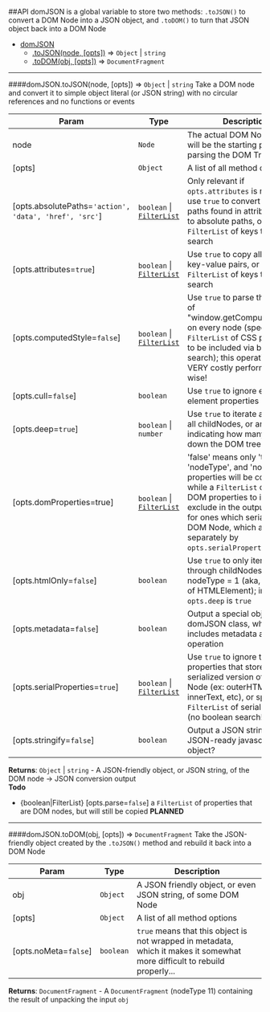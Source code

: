 ##API
domJSON is a global variable to store two methods: `.toJSON()` to convert a DOM Node into a JSON object, and `.toDOM()` to turn that JSON object back into a DOM Node


* [domJSON](#domJSON)
  * [.toJSON(node, [opts])](#domJSON.toJSON) ⇒ <code>Object</code> \| <code>string</code>
  * [.toDOM(obj, [opts])](#domJSON.toDOM) ⇒ <code>DocumentFragment</code>

<a name="domJSON.toJSON"></a>

* * *
####domJSON.toJSON(node, [opts]) ⇒ <code>Object</code> \| <code>string</code>
Take a DOM node and convert it to simple object literal (or JSON string) with no circular references and no functions or events

| Param | Type | Description |
| ----- | ---- | ----------- |
| node | <code>Node</code> | The actual DOM Node which will be the starting point for parsing the DOM Tree |
| \[opts\] | <code>Object</code> | A list of all method options |
| \[opts.absolutePaths=`'action', 'data', 'href', 'src'`\] | <code>boolean</code> \| <code>[FilterList](#FilterList)</code> | Only relevant if `opts.attributes` is not `false`; use `true` to convert all relative paths found in attribute values to absolute paths, or specify a `FilterList` of keys to boolean search |
| \[opts.attributes=`true`\] | <code>boolean</code> \| <code>[FilterList](#FilterList)</code> | Use `true` to copy all attribute key-value pairs, or specify a `FilterList` of keys to boolean search |
| \[opts.computedStyle=`false`\] | <code>boolean</code> \| <code>[FilterList](#FilterList)</code> | Use `true` to parse the results of "window.getComputedStyle()" on every node (specify a `FilterList` of CSS properties to be included via boolean search); this operation is VERY costly performance-wise! |
| \[opts.cull=`false`\] | <code>boolean</code> | Use `true` to ignore empty element properties |
| \[opts.deep=`true`\] | <code>boolean</code> \| <code>number</code> | Use `true` to iterate and copy all childNodes, or an INTEGER indicating how many levels down the DOM tree to iterate |
| \[opts.domProperties=true\] | <code>boolean</code> \| <code>[FilterList](#FilterList)</code> | 'false' means only 'tagName', 'nodeType', and 'nodeValue' properties will be copied, while a `FilterList` can specify DOM properties to include or exclude in the output (except for ones which serialize the DOM Node, which are handled separately by `opts.serialProperties`) |
| \[opts.htmlOnly=`false`\] | <code>boolean</code> | Use `true` to only iterate through childNodes where nodeType = 1 (aka, instances of HTMLElement); irrelevant if `opts.deep` is `true` |
| \[opts.metadata=`false`\] | <code>boolean</code> | Output a special object of the domJSON class, which includes metadata about this operation |
| \[opts.serialProperties=`true`\] | <code>boolean</code> \| <code>[FilterList](#FilterList)</code> | Use `true` to ignore the properties that store a serialized version of this DOM Node (ex: outerHTML, innerText, etc), or specify a `FilterList` of serial properties (no boolean search!) |
| \[opts.stringify=`false`\] | <code>boolean</code> | Output a JSON string, or just a JSON-ready javascript object? |

**Returns**: <code>Object</code> \| <code>string</code> - A JSON-friendly object, or JSON string, of the DOM node -> JSON conversion output  
**Todo**

- {boolean|FilterList} [opts.parse=`false`] a `FilterList` of properties that are DOM nodes, but will still be copied **PLANNED**

<a name="domJSON.toDOM"></a>

* * *
####domJSON.toDOM(obj, [opts]) ⇒ <code>DocumentFragment</code>
Take the JSON-friendly object created by the `.toJSON()` method and rebuild it back into a DOM Node

| Param | Type | Description |
| ----- | ---- | ----------- |
| obj | <code>Object</code> | A JSON friendly object, or even JSON string, of some DOM Node |
| \[opts\] | <code>Object</code> | A list of all method options |
| \[opts.noMeta=`false`\] | <code>boolean</code> | `true` means that this object is not wrapped in metadata, which it makes it somewhat more difficult to rebuild properly... |

**Returns**: <code>DocumentFragment</code> - A `DocumentFragment` (nodeType 11) containing the result of unpacking the input `obj`  
